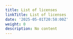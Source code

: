 ```yaml
---
title: List of licenses
linkTitle: List of licenses
date: '2025-05-01T20:58:00Z'
weight: 0
description: No content
---
```



